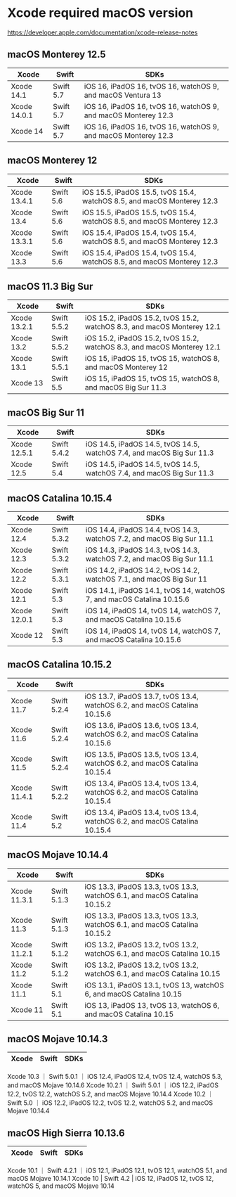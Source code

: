 # Xcode required macOS version

https://developer.apple.com/documentation/xcode-release-notes

## macOS Monterey 12.5

Xcode | Swift | SDKs
--- | --- | ---
Xcode 14.1 | Swift 5.7 | iOS 16, iPadOS 16, tvOS 16, watchOS 9, and macOS Ventura 13
Xcode 14.0.1 | Swift 5.7 | iOS 16, iPadOS 16, tvOS 16, watchOS 9, and macOS Monterey 12.3
Xcode 14 | Swift 5.7 | iOS 16, iPadOS 16, tvOS 16, watchOS 9, and macOS Monterey 12.3

## macOS Monterey 12

Xcode | Swift | SDKs
--- | --- | ---
Xcode 13.4.1 | Swift 5.6 | iOS 15.5, iPadOS 15.5, tvOS 15.4, watchOS 8.5, and macOS Monterey 12.3
Xcode 13.4 | Swift 5.6 | iOS 15.5, iPadOS 15.5, tvOS 15.4, watchOS 8.5, and macOS Monterey 12.3
Xcode 13.3.1 | Swift 5.6 | iOS 15.4, iPadOS 15.4, tvOS 15.4, watchOS 8.5, and macOS Monterey 12.3
Xcode 13.3 | Swift 5.6 | iOS 15.4, iPadOS 15.4, tvOS 15.4, watchOS 8.5, and macOS Monterey 12.3

## macOS 11.3 Big Sur

Xcode | Swift | SDKs
--- | --- | ---
Xcode 13.2.1 | Swift 5.5.2 | iOS 15.2, iPadOS 15.2, tvOS 15.2, watchOS 8.3, and macOS Monterey 12.1
Xcode 13.2 | Swift 5.5.2 | iOS 15.2, iPadOS 15.2, tvOS 15.2, watchOS 8.3, and macOS Monterey 12.1
Xcode 13.1 | Swift 5.5.1 | iOS 15, iPadOS 15, tvOS 15, watchOS 8, and macOS Monterey 12
Xcode 13 | Swift 5.5 | iOS 15, iPadOS 15, tvOS 15, watchOS 8, and macOS Big Sur 11.3

## macOS Big Sur 11

Xcode | Swift | SDKs
--- | --- | ---
Xcode 12.5.1 | Swift 5.4.2 | iOS 14.5, iPadOS 14.5, tvOS 14.5, watchOS 7.4, and macOS Big Sur 11.3
Xcode 12.5 | Swift 5.4 | iOS 14.5, iPadOS 14.5, tvOS 14.5, watchOS 7.4, and macOS Big Sur 11.3

## macOS Catalina 10.15.4

Xcode | Swift | SDKs
--- | --- | ---
Xcode 12.4 | Swift 5.3.2 | iOS 14.4, iPadOS 14.4, tvOS 14.3, watchOS 7.2, and macOS Big Sur 11.1
Xcode 12.3 | Swift 5.3.2 | iOS 14.3, iPadOS 14.3, tvOS 14.3, watchOS 7.2, and macOS Big Sur 11.1
Xcode 12.2 | Swift 5.3.1 | iOS 14.2, iPadOS 14.2, tvOS 14.2, watchOS 7.1, and macOS Big Sur 11
Xcode 12.1 | Swift 5.3 | iOS 14.1, iPadOS 14.1, tvOS 14, watchOS 7, and macOS Catalina 10.15.6
Xcode 12.0.1 | Swift 5.3 | iOS 14, iPadOS 14, tvOS 14, watchOS 7, and macOS Catalina 10.15.6
Xcode 12 | Swift 5.3 | iOS 14, iPadOS 14, tvOS 14, watchOS 7, and macOS Catalina 10.15.6

## macOS Catalina 10.15.2

Xcode | Swift | SDKs
--- | --- | ---
Xcode 11.7 | Swift 5.2.4 | iOS 13.7, iPadOS 13.7, tvOS 13.4, watchOS 6.2, and macOS Catalina 10.15.6
Xcode 11.6 | Swift 5.2.4 | iOS 13.6, iPadOS 13.6, tvOS 13.4, watchOS 6.2, and macOS Catalina 10.15.6
Xcode 11.5 | Swift 5.2.4 | iOS 13.5, iPadOS 13.5, tvOS 13.4, watchOS 6.2, and macOS Catalina 10.15.4
Xcode 11.4.1 | Swift 5.2.2 | iOS 13.4, iPadOS 13.4, tvOS 13.4, watchOS 6.2, and macOS Catalina 10.15.4
Xcode 11.4 | Swift 5.2 | iOS 13.4, iPadOS 13.4, tvOS 13.4, watchOS 6.2, and macOS Catalina 10.15.4

## macOS Mojave 10.14.4

Xcode | Swift | SDKs
--- | --- | ---
Xcode 11.3.1 | Swift 5.1.3 | iOS 13.3, iPadOS 13.3, tvOS 13.3, watchOS 6.1, and macOS Catalina 10.15.2
Xcode 11.3 | Swift 5.1.3 | iOS 13.3, iPadOS 13.3, tvOS 13.3, watchOS 6.1, and macOS Catalina 10.15.2
Xcode 11.2.1 | Swift 5.1.2 | iOS 13.2, iPadOS 13.2, tvOS 13.2, watchOS 6.1, and macOS Catalina 10.15
Xcode 11.2 | Swift 5.1.2 | iOS 13.2, iPadOS 13.2, tvOS 13.2, watchOS 6.1, and macOS Catalina 10.15
Xcode 11.1 | Swift 5.1 | iOS 13.1, iPadOS 13.1, tvOS 13, watchOS 6, and macOS Catalina 10.15
Xcode 11 | Swift 5.1 | iOS 13, iPadOS 13, tvOS 13, watchOS 6, and macOS Catalina 10.15

## macOS Mojave 10.14.3

Xcode | Swift | SDKs
--- | --- | ---
Xcode 10.3 ｜ Swift 5.0.1 ｜ iOS 12.4, iPadOS 12.4, tvOS 12.4, watchOS 5.3, and macOS Mojave 10.14.6
Xcode 10.2.1 ｜ Swift 5.0.1 ｜ iOS 12.2, iPadOS 12.2, tvOS 12.2, watchOS 5.2, and macOS Mojave 10.14.4
Xcode 10.2 ｜ Swift 5.0 ｜ iOS 12.2, iPadOS 12.2, tvOS 12.2, watchOS 5.2, and macOS Mojave 10.14.4

## macOS High Sierra 10.13.6

Xcode | Swift | SDKs
--- | --- | ---
Xcode 10.1 ｜ Swift 4.2.1 ｜ iOS 12.1, iPadOS 12.1, tvOS 12.1, watchOS 5.1, and macOS Mojave 10.14.1
Xcode 10 | Swift 4.2 | iOS 12, iPadOS 12, tvOS 12, watchOS 5, and macOS Mojave 10.14
